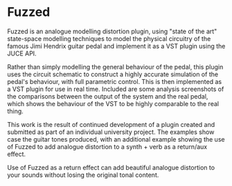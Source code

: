 # Fuzzed
Fuzzed is an analogue modelling distortion plugin, using "state of the art" state-space modelling techniques to model the physical circuitry of the famous Jimi Hendrix guitar pedal and implement it as a VST plugin using the JUCE API.

Rather than simply modelling the general behaviour of the pedal, this plugin uses the circuit schematic to construct a highly accurate simulation of the pedal's behaviour, with full parametric control. This is then implemented as a VST plugin for use in real time.
Included are some analysis screenshots of the comparisons between the output of the system and the real pedal, which shows the behaviour of the VST to be highly comparable to the real thing.

This work is the result of continued development of a plugin created and submitted as part of an individual university project.
The examples show case the guitar tones produced, with an additional example showing the use of Fuzzed to add analogue distortion to a synth + verb as a return/aux effect.

Use of Fuzzed as a return effect can add beautiful analogue distortion to your sounds without losing the original tonal content.


